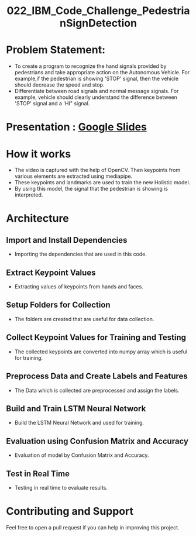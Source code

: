 <h1 align="center">022_IBM_Code_Challenge_PedestrianSignDetection </h1>

# Problem Statement:
* To create a program to recognize the hand signals provided by pedestrians and take appropriate action on the Autonomous Vehicle. For example,if the pedestrian is showing 'STOP' signal, then the vehicle should decrease the speed and stop.
* Differentiate between road signals and normal message signals. For example, vehicle should clearly understand the difference between 'STOP' signal and a 'HI" signal.

# Presentation : [Google Slides](https://docs.google.com/presentation/d/176ZI5EOF0AXElZLJ9NnMTjSnmssYXgpPsXHF-5kVssk/edit?usp=sharing)

# How it works
* The video is captured with the help of OpenCV. Then keypoints from various elements are extracted using mediapipe.
* These keypoints and landmarks are used to train the new Holistic model.
* By using this model, the signal that the pedestrian is showing is interpreted.

# Architecture
## Import and Install Dependencies
* Importing the dependencies that are used in this code.

## Extract Keypoint Values
* Extracting values of keypoints from hands and faces.

## Setup Folders for Collection
* The folders are created that are useful for data collection.

## Collect Keypoint Values for Training and Testing
* The collected keypoints are converted into numpy array which is useful for training.

## Preprocess Data and Create Labels and Features
* The Data which is collected are preprocessed and assign the labels.

## Build and Train LSTM Neural Network
* Build the LSTM Neural Network and used for training.

## Evaluation using Confusion Matrix and Accuracy
* Evaluation of model by Confusion Matrix and Accuracy.

## Test in Real Time
* Testing in real time to evaluate results. 

# Contributing and Support

Feel free to open a pull request if you can help in improving this project.
